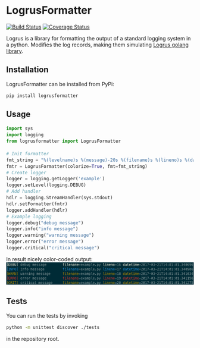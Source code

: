 # LogrusFormatter #
[![Build Status](https://travis-ci.org/velp/logrus-formatter.svg?branch=master)](https://travis-ci.org/velp/logrus-formatter)
[![Coverage Status](https://coveralls.io/repos/velp/logrus-formatter/badge.svg)](https://coveralls.io/r/velp/logrus-formatter)

Logrus is a library for formatting the output of a standard logging system in a python. Modifies the log records, making them simulating [Logrus golang library](https://github.com/sirupsen/logrus>).

## Installation
LogrusFormatter can be installed from PyPi:
```bash
pip install logrusformatter
```

## Usage
```python
import sys
import logging
from logrusformatter import LogrusFormatter

# Init formatter
fmt_string = "%(levelname)s %(message)-20s %(filename)s %(lineno)s %(datetime)s"
fmtr = LogrusFormatter(colorize=True, fmt=fmt_string)
# Create logger
logger = logging.getLogger('example')
logger.setLevel(logging.DEBUG)
# Add handler
hdlr = logging.StreamHandler(sys.stdout)
hdlr.setFormatter(fmtr)
logger.addHandler(hdlr)
# Example logging
logger.debug("debug message")
logger.info("info message")
logger.warning("warning message")
logger.error("error message")
logger.critical("critical message")
```
In result nicely color-coded output:
![output](./docs/color.png)

## Tests
You can run the tests by invoking
```bash
python -m unittest discover ./tests
```
in the repository root.